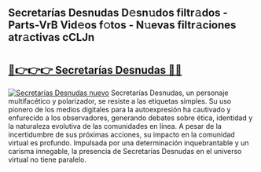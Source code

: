 ## Secretarías Desnudas D𝚎sn𝚞dos filtr𝚊dos - Parts-VrB Vid𝚎os f𝚘tos - N𝚞evas filtr𝚊ciones atr𝚊ctivas cCLJn

# <h2><a href="http://mb6ho2g.tromn.icu/?c=Secretar%c3%adas+Desnudas">🔗👉👉👉 Secretarías Desnudas 🔗🔗</a></h2>

[![Secretarías Desnudas nuevo](https://i.imgur.com/pEAQMta.gif)](http://mb6ho2g.tromn.icu/?c=Secretar%c3%adas+Desnudas)
Secretarías Desnudas, un personaje multifacético y polarizador, se resiste a las etiquetas simples. Su uso pionero de los medios digitales para la autoexpresión ha cautivado y enfurecido a los observadores, generando debates sobre ética, identidad y la naturaleza evolutiva de las comunidades en línea. A pesar de la incertidumbre de sus próximas acciones, su impacto en la comunidad virtual es profundo. Impulsada por una determinación inquebrantable y un carisma innegable, la presencia de Secretarías Desnudas en el universo virtual no tiene paralelo.
